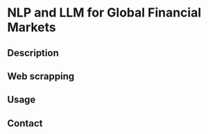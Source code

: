 # NLP and LLM for Global Financial Markets

## Description 
## Web scrapping 
## Usage 
## Contact 
